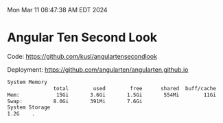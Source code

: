Mon Mar 11 08:47:38 AM EDT 2024

# Angular Ten Second Look

Code: https://github.com/kusl/angulartensecondlook

Deployment: https://github.com/angularten/angularten.github.io

```bash
System Memory
               total        used        free      shared  buff/cache   available
Mem:            15Gi       3.6Gi       1.5Gi       554Mi        11Gi        11Gi
Swap:          8.0Gi       391Mi       7.6Gi
System Storage
1.2G	.
